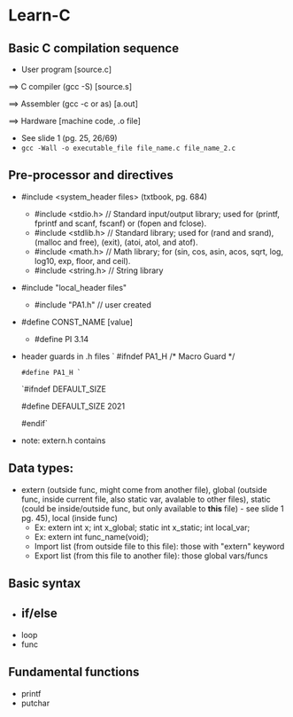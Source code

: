 # Learn-C

## Basic C compilation sequence

- User program [source.c] 

==> C compiler (gcc -S)  [source.s] 

==> Assembler (gcc -c or as) [a.out] 

==> Hardware [machine code, .o file]
- See slide 1 (pg. 25, 26/69)
- `gcc -Wall -o executable_file file_name.c file_name_2.c`

## Pre-processor and directives
- #include <system_header files> (txtbook, pg. 684)
    - #include <stdio.h> // Standard input/output library; used for (printf, fprintf and scanf, fscanf) or (fopen and fclose).
    - #include <stdlib.h> // Standard library; used for (rand and srand), (malloc and free), (exit), (atoi, atol, and atof).
    - #include <math.h> // Math library; for (sin, cos, asin, acos, sqrt, log, log10, exp, floor, and ceil).
    - #include <string.h> // String library
- #include "local_header files" 
    - #include "PA1.h" // user created
- #define CONST_NAME [value]
    - #define PI 3.14
- header guards in .h files
    ` #ifndef PA1_H       /* Macro Guard */
    
      #define PA1_H `
      
    `#ifndef DEFAULT_SIZE
    
     #define DEFAULT_SIZE 2021
     
     #endif`
- note: extern.h contains 

## Data types:
- extern (outside func, might come from another file), global (outside func, inside current file, also static var, avalable to other files), static (could be inside/outside func, but only available to __this__ file) - see slide 1 pg. 45), local (inside func)
    - Ex: extern int x;     int x_global;   static int x_static;    int local_var;
    - Ex: extern int func_name(void);
    - Import list (from outside file to this file): those with "extern" keyword 
    - Export list (from this file to another file): those global vars/funcs
 
## Basic syntax
- if/else
    -  
- loop
- func

## Fundamental functions
- printf
- putchar


